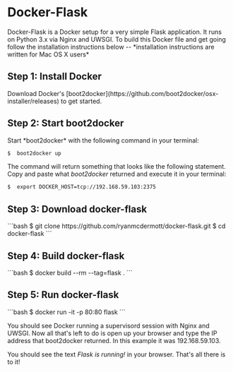 <h1>Docker-Flask</h1>
Docker-Flask is a Docker setup for a very simple Flask application. It runs on Python 3.x via Nginx and UWSGI. To build this Docker file and get going follow the installation instructions below -- *installation instructions are written for Mac OS X users*

<h2>Step 1: Install Docker</h2>
Download Docker's [boot2docker](https://github.com/boot2docker/osx-installer/releases) to get started.

<h2>Step 2: Start boot2docker</h2>
Start *boot2docker* with the following command in your terminal:

```bash
$  boot2docker up
```
The command will return something that looks like the following statement. Copy and paste what *boot2docker* returned and execute it in your terminal:

```bash
$  export DOCKER_HOST=tcp://192.168.59.103:2375
```

<h2>Step 3: Download docker-flask</h2>
```bash
$  git clone https://github.com/ryanmcdermott/docker-flask.git
$  cd docker-flask
```

<h2>Step 4: Build docker-flask</h2>
```bash
$  docker build --rm --tag=flask .
```

<h2>Step 5: Run docker-flask</h2>
```bash
$  docker run -it -p 80:80 flask
```

You should see Docker running a supervisord session with Nginx and UWSGI. Now all that's left to do is open up your browser and type the IP address that boot2docker returned. In this example it was 192.168.59.103.

You should see the text *Flask is running!* in your browser. That's all there is to it!
